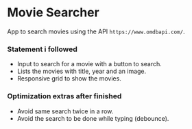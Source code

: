 # Movie Searcher
App to search movies using the API `https://www.omdbapi.com/`.

### Statement i followed
* Input to search for a movie with a button to search.
* Lists the movies with title, year and an image.
* Responsive grid to show the movies.

### Optimization extras after finished
* Avoid same search twice in a row.
* Avoid the search to be done while typing (debounce).
